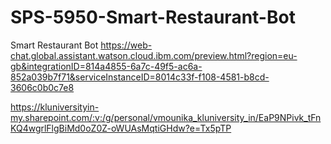 # SPS-5950-Smart-Restaurant-Bot
Smart Restaurant Bot
https://web-chat.global.assistant.watson.cloud.ibm.com/preview.html?region=eu-gb&integrationID=814a4855-6a7c-49f5-ac6a-852a039b7f71&serviceInstanceID=8014c33f-f108-4581-b8cd-3606c0b0c7e8

https://kluniversityin-my.sharepoint.com/:v:/g/personal/vmounika_kluniversity_in/EaP9NPivk_tFnKQ4wgrlFlgBiMd0oZ0Z-oWUAsMqtiGHdw?e=Tx5pTP
